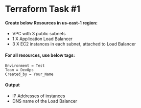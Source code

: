 # Terraform Task #1
#### Create below Resources in us-east-1 region:
- VPC with 3 public subnets
- 1 X Application Load Balancer
- 3 X EC2 instances in each subnet, attached to Load Balancer

#### For all resources, use below tags:
```Project = VPC_Task
Environment = Test
Team = DevOps
Created_by = Your_Name
```
#### Output
- IP Addresses of instances
- DNS name of the Load Balancer

